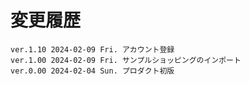 # 変更履歴

	ver.1.10 2024-02-09 Fri. アカウント登録
	ver.1.00 2024-02-09 Fri. サンプルショッピングのインポート
	ver.0.00 2024-02-04 Sun. プロダクト初版
